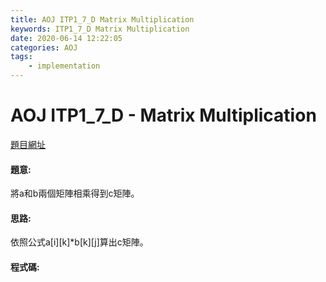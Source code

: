 ```yaml
---
title: AOJ ITP1_7_D Matrix Multiplication
keywords: ITP1_7_D Matrix Multiplication
date: 2020-06-14 12:22:05
categories: AOJ
tags:
    - implementation
---
```

# AOJ ITP1_7_D - Matrix Multiplication
[題目網址](https://onlinejudge.u-aizu.ac.jp/courses/lesson/2/ITP1/all/ITP1_7_D)

#### 題意:
將a和b兩個矩陣相乘得到c矩陣。

<!-- more -->
#### 思路:
依照公式a[i][k]*b[k][j]算出c矩陣。

#### 程式碼:
<script src="https://gist.github.com/Daviswww/b44f989b78ba32d9c88e47735840152c.js"></script>